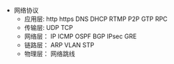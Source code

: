 - 网络协议
  - 应用层: http https DNS DHCP RTMP P2P GTP RPC
  - 传输层: UDP TCP
  - 网络层： IP ICMP OSPF BGP IPsec GRE
  - 链路层： ARP VLAN STP
  - 物理层： 网络跳线
